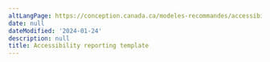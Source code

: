 ```yaml
---
altLangPage: https://conception.canada.ca/modeles-recommandes/accessibilite.html
date: null
dateModified: '2024-01-24'
description: null
title: Accessibility reporting template
---
```



